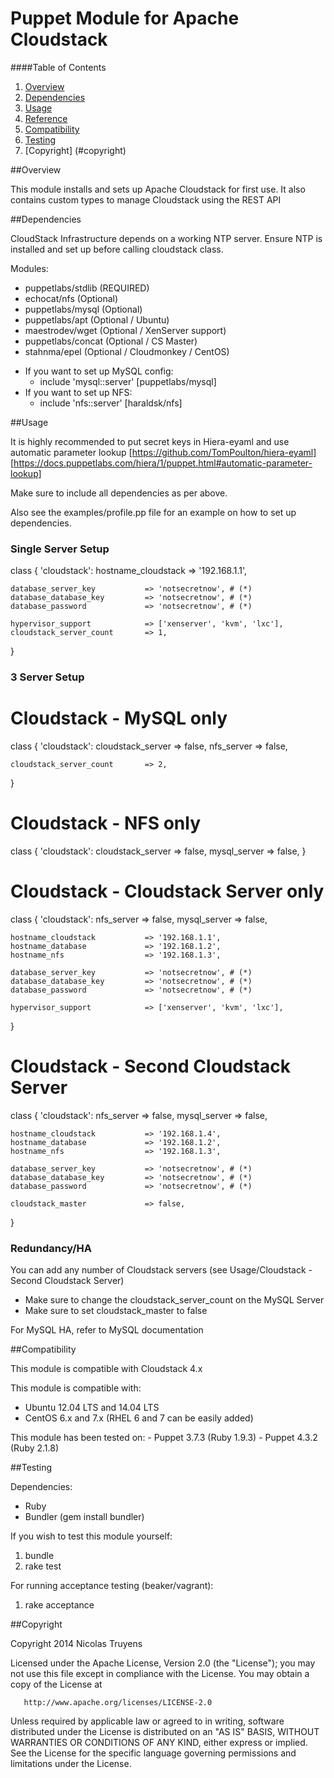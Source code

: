 # Puppet Module for Apache Cloudstack

####Table of Contents

1. [Overview](#overview)
2. [Dependencies](#dependencies)
3. [Usage](#usage)
4. [Reference](#reference)
5. [Compatibility](#compatibility)
6. [Testing](#testing)
7. [Copyright] (#copyright)

##Overview

This module installs and sets up Apache Cloudstack for first use.
It also contains custom types to manage Cloudstack using the REST API
   

##Dependencies

CloudStack Infrastructure depends on a working NTP server. 
Ensure NTP is installed and set up before calling cloudstack class.

Modules:
- puppetlabs/stdlib (REQUIRED)
- echocat/nfs (Optional)
- puppetlabs/mysql (Optional)
- puppetlabs/apt (Optional / Ubuntu)
- maestrodev/wget (Optional / XenServer support)
- puppetlabs/concat (Optional / CS Master)
- stahnma/epel (Optional / Cloudmonkey / CentOS)

* If you want to set up MySQL config:
  	- include 'mysql::server'	[puppetlabs/mysql]
* If you want to set up NFS:
  	- include 'nfs::server'		[haraldsk/nfs]

##Usage

It is highly recommended to put secret keys in Hiera-eyaml and use automatic parameter lookup
	[https://github.com/TomPoulton/hiera-eyaml]
	[https://docs.puppetlabs.com/hiera/1/puppet.html#automatic-parameter-lookup]

Make sure to include all dependencies as per above.

Also see the examples/profile.pp file for an example on how to set up dependencies.


### Single Server Setup
  class { 'cloudstack':
    hostname_cloudstack          => '192.168.1.1',

    database_server_key           => 'notsecretnow', # (*)
    database_database_key         => 'notsecretnow', # (*)
    database_password             => 'notsecretnow', # (*)

    hypervisor_support            => ['xenserver', 'kvm', 'lxc'],
    cloudstack_server_count       => 1,
  }

### 3 Server Setup
  # Cloudstack - MySQL only
  class { 'cloudstack':
    cloudstack_server             => false,
    nfs_server                    => false,
    
    cloudstack_server_count       => 2,
  }

  # Cloudstack - NFS only
  class { 'cloudstack':
    cloudstack_server   => false,
    mysql_server        => false,
  }

  # Cloudstack - Cloudstack Server only
  class { 'cloudstack':
    nfs_server                    => false,
    mysql_server                  => false,

    hostname_cloudstack           => '192.168.1.1',
    hostname_database             => '192.168.1.2',
    hostname_nfs                  => '192.168.1.3',

    database_server_key           => 'notsecretnow', # (*)
    database_database_key         => 'notsecretnow', # (*)
    database_password             => 'notsecretnow', # (*)

    hypervisor_support            => ['xenserver', 'kvm', 'lxc'],
  }

  # Cloudstack - Second Cloudstack Server
  class { 'cloudstack':
    nfs_server                    => false,
    mysql_server                  => false,

    hostname_cloudstack           => '192.168.1.4',
    hostname_database             => '192.168.1.2',
    hostname_nfs                  => '192.168.1.3',

    database_server_key           => 'notsecretnow', # (*)
    database_database_key         => 'notsecretnow', # (*)
    database_password             => 'notsecretnow', # (*)

    cloudstack_master             => false,
  }
  
### Redundancy/HA
  You can add any number of Cloudstack servers (see Usage/Cloudstack - Second Cloudstack Server)
  - Make sure to change the cloudstack_server_count on the MySQL Server
  - Make sure to set cloudstack_master to false
  
  For MySQL HA, refer to MySQL documentation

##Compatibility

This module is compatible with Cloudstack 4.x

This module is compatible with:
  * Ubuntu 12.04 LTS and 14.04 LTS
  * CentOS 6.x and 7.x
(RHEL 6 and 7 can be easily added)

This module has been tested on: 
	- Puppet 3.7.3 (Ruby 1.9.3)
	- Puppet 4.3.2 (Ruby 2.1.8)

##Testing

Dependencies:
- Ruby
- Bundler (gem install bundler)

If you wish to test this module yourself:
1. bundle
2. rake test

For running acceptance testing (beaker/vagrant):
1. rake acceptance

##Copyright

   Copyright 2014 Nicolas Truyens

   Licensed under the Apache License, Version 2.0 (the "License");
   you may not use this file except in compliance with the License.
   You may obtain a copy of the License at

       http://www.apache.org/licenses/LICENSE-2.0

   Unless required by applicable law or agreed to in writing, software
   distributed under the License is distributed on an "AS IS" BASIS,
   WITHOUT WARRANTIES OR CONDITIONS OF ANY KIND, either express or implied.
   See the License for the specific language governing permissions and
   limitations under the License.
